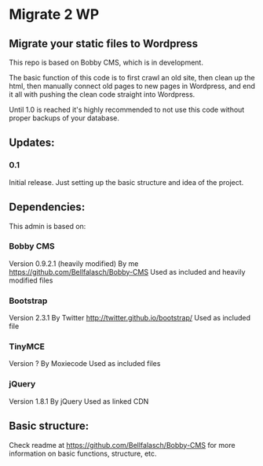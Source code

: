 Migrate 2 WP
================

Migrate your static files to Wordpress
------------------

This repo is based on Bobby CMS, which is in development.

The basic function of this code is to first crawl an old site, then clean up the html, then manually connect old pages to new pages in Wordpress, and end it all with pushing the clean code straight into Wordpress.

Until 1.0 is reached it's highly recommended to not use this code without proper backups of your database.


Updates:
----------------

### 0.1
Initial release. Just setting up the basic structure and idea of the project.


Dependencies:
----------------

This admin is based on: 

### Bobby CMS
Version 0.9.2.1 (heavily modified)
By me
https://github.com/Bellfalasch/Bobby-CMS
Used as included and heavily modified files

### Bootstrap
Version 2.3.1
By Twitter
http://twitter.github.io/bootstrap/
Used as included file

### TinyMCE
Version ?
By Moxiecode
Used as included files

### jQuery
Version 1.8.1
By jQuery
Used as linked CDN


Basic structure:
----------------

Check readme at https://github.com/Bellfalasch/Bobby-CMS for more information on basic functions, structure, etc.